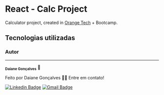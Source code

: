 # React - Calc Project
Calculator project, created in [Orange Tech](https://web.dio.me/track/orange-tech/) + Bootcamp.

## Tecnologias utilizadas 

### Autor
---

 <sub><b>Daiane Gonçalves</b></sub> 🚀


Feito por Daiane Gonçalves 👋🏽 Entre em contato!

[![Linkedin Badge](https://img.shields.io/badge/-Thiago-blue?style=flat-square&logo=Linkedin&logoColor=white&link=https://www.linkedin.com/in/daianegon%C3%A7alves/)](https://www.linkedin.com/in/daianegon%C3%A7alves/) 
[![Gmail Badge](https://img.shields.io/badge/-daiianeeg13@gmail.com-c14438?style=flat-square&logo=Gmail&logoColor=white&link=mailto:daiianeeg13@gmail.com)](mailto:daiianeeg13@gmail.com)
   
